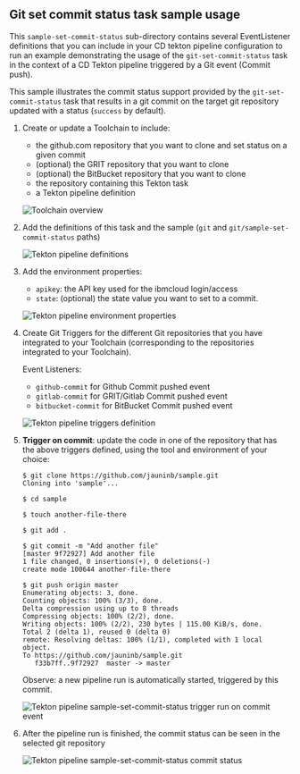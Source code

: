 ## Git set commit status task sample usage ##

This `sample-set-commit-status` sub-directory contains several EventListener definitions that you can include in your CD tekton pipeline configuration to run an example demonstrating the usage of the `git-set-commit-status` task in the context of a CD Tekton pipeline triggered by a Git event (Commit push).

This sample illustrates the commit status support provided by the `git-set-commit-status` task that results in a git commit on the target git repository updated with a status (`success` by default).

1) Create or update a Toolchain to include:

   - the github.com repository that you want to clone and set status on a given commit
   - (optional) the GRIT repository that you want to clone
   - (optional) the BitBucket repository that you want to clone
   - the repository containing this Tekton task
   - a Tekton pipeline definition

   ![Toolchain overview](https://github.ibm.com/one-pipeline/docs/blob/master/assets/common-tekton-tasks/git/set-commit-status/sample-set-commit-status-toolchain-overview.png)

2) Add the definitions of this task and the sample (`git` and `git/sample-set-commit-status` paths)

   ![Tekton pipeline definitions](https://github.ibm.com/one-pipeline/docs/blob/master/assets/common-tekton-tasks/git/set-commit-status/sample-set-commit-status-tekton-pipeline-definitions.png)

3) Add the environment properties:

   - `apikey`: the API key used for the ibmcloud login/access
   - `state`: (optional) the state value you want to set to a commit.

   ![Tekton pipeline environment properties](https://github.ibm.com/one-pipeline/docs/blob/master/assets/common-tekton-tasks/git/set-commit-status/sample-set-commit-status-tekton-pipeline-environment-properties.png)

4) Create Git Triggers for the different Git repositories that you have integrated to your Toolchain (corresponding to the repositories integrated to your Toolchain).

   Event Listeners:
    - `github-commit` for Github Commit pushed event
    - `gitlab-commit` for GRIT/Gitlab Commit pushed event
    - `bitbucket-commit` for BitBucket Commit pushed event

   ![Tekton pipeline triggers definition](https://github.ibm.com/one-pipeline/docs/blob/master/assets/common-tekton-tasks/git/set-commit-status/sample-set-commit-status-tekton-pipeline-triggers.png)


5) **Trigger on commit**: update the code in one of the repository that has the above triggers defined, using the tool and environment of your choice:

   ```
   $ git clone https://github.com/jauninb/sample.git
   Cloning into 'sample'...

   $ cd sample

   $ touch another-file-there

   $ git add .

   $ git commit -m "Add another file"
   [master 9f72927] Add another file
   1 file changed, 0 insertions(+), 0 deletions(-)
   create mode 100644 another-file-there

   $ git push origin master
   Enumerating objects: 3, done.
   Counting objects: 100% (3/3), done.
   Delta compression using up to 8 threads
   Compressing objects: 100% (2/2), done.
   Writing objects: 100% (2/2), 230 bytes | 115.00 KiB/s, done.
   Total 2 (delta 1), reused 0 (delta 0)
   remote: Resolving deltas: 100% (1/1), completed with 1 local object.
   To https://github.com/jauninb/sample.git
      f33b7ff..9f72927  master -> master
   ```

   Observe: a new pipeline run is automatically started, triggered by this commit.

   ![Tekton pipeline sample-set-commit-status trigger run on commit event](https://github.ibm.com/one-pipeline/docs/blob/master/assets/common-tekton-tasks/git/set-commit-status/sample-set-commit-status-trigger-github-commit-event-run.png)

6) After the pipeline run is finished, the commit status can be seen in the selected git repository

   ![Tekton pipeline sample-set-commit-status commit status](https://github.ibm.com/one-pipeline/docs/blob/master/assets/common-tekton-tasks/git/set-commit-status/sample-set-commit-status-trigger-github-commit-status.png)
